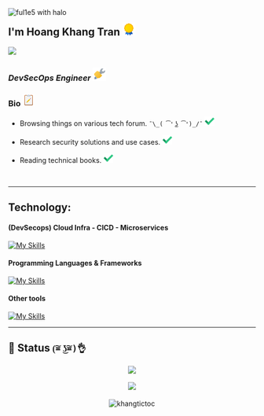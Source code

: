 <img src="https://i.imgur.com/Q7L9kck.png" align="left" width="340" alt="ful1e5 with halo"/>

## I'm Hoang Khang Tran <img src="img/icons8-warranty.gif" width="27px" height="27px" >
<a href="https://www.linkedin.com/in/tranhoangkhang79/"><img src="https://img.shields.io/static/v1?label=&message=LINKEDIN&color=blue&style=for-the-badge&logo=linkedin"></a>

### *DevSecOps Engineer <img src="img/icons8-maintenance.gif" width="27px" height="27px" >*

### Bio <img src="img/icons8-task.gif"  width="25px" height="25px" >

- Browsing things on various tech forum. `¯\_( ͡❛ ͜ʖ ͡❛)_/¯` <img src="img/icons8-checked.gif" width="20px" height="20px">

- Research security solutions and use cases.  <img src="img/icons8-checked.gif" width="20px" height="20px">

- Reading technical books. <img src="img/icons8-checked.gif" width="20px" height="20px">

<br>

---
## Technology:

#### (DevSecops) Cloud Infra - CICD - Microservices
  [![My Skills](https://skillicons.dev/icons?i=aws,azure,terraform,ansible,docker,kubernetes,elasticsearch,prometheus,grafana,kali,linux,ubuntu,jenkins,git,github,gitlab)](https://skillicons.dev)
#### Programming Languages & Frameworks
  [![My Skills](https://skillicons.dev/icons?i=html,css,js,c,cs,cpp,java,spring,py,powershell,bash,pytorch,sklearn,tensorflow)](https://skillicons.dev)
#### Other tools
  [![My Skills](https://skillicons.dev/icons?i=md,selenium,postman,notion,discord,gmail,vscode,visualstudio,eclipse)](https://skillicons.dev)

---
## 🌟 Status  `(͠≖ ͜ʖ͠≖)👌`

<p align="center"><img src="https://github-readme-stats.vercel.app/api?username=khangtictoc&show_icons=true&theme=tokyonight"></p>
<p align="center"><img src="https://github-readme-stats.vercel.app/api/top-langs/?username=khangtictoc&theme=tokyonight&layout=compact&langs_count=8"></p>

<p align="center" ><img align="center" src="https://github-readme-streak-stats.herokuapp.com/?user=khangtictoc&theme=tokyonight&background=0d1117&date_format=M%20j%5B%2C%20Y%5D" alt="khangtictoc" /></p>

</center>
